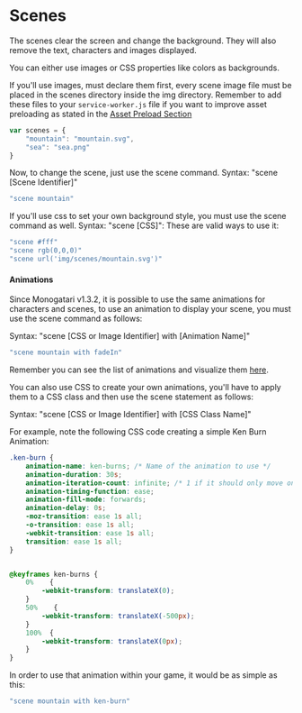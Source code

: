 # Scenes

The scenes clear the screen and change the background. They will also remove the text, characters and images displayed.

You can either use images or CSS properties like colors as backgrounds.

If you'll use images, must declare them first, every scene image file must be placed in the scenes directory inside the img directory. Remember to add these files to your `service-worker.js` file if you want to improve asset preloading as stated in the [Asset Preload Section](https://monogatari.io/documentation/configuration/asset-preload/)

```javascript
var scenes = {
    "mountain": "mountain.svg",
    "sea": "sea.png"
}
```

Now, to change the scene, just use the scene command. Syntax: "scene \[Scene Identifier\]"

```javascript
"scene mountain"
```

If you'll use css to set your own background style, you must use the scene command as well. Syntax: "scene \[CSS\]": These are valid ways to use it:

```javascript
"scene #fff"
"scene rgb(0,0,0)"
"scene url('img/scenes/mountain.svg')"
```

#### Animations

Since Monogatari v1.3.2, it is possible to use the same animations for characters and scenes, to use an animation to display your scene, you must use the scene command as follows:

Syntax: "scene \[CSS or Image Identifier\] with \[Animation Name\]"

```javascript
"scene mountain with fadeIn"
```

Remember you can see the list of animations and visualize them [here](https://daneden.github.io/animate.css/).

You can also use CSS to create your own animations, you'll have to apply them to a CSS class and then use the scene statement as follows:

Syntax: "scene \[CSS or Image Identifier\] with \[CSS Class Name\]"

For example, note the following CSS code creating a simple Ken Burn Animation:

```css
.ken-burn {
    animation-name: ken-burns; /* Name of the animation to use */
    animation-duration: 30s;
    animation-iteration-count: infinite; /* 1 if it should only move once */
    animation-timing-function: ease;
    animation-fill-mode: forwards;
    animation-delay: 0s;
    -moz-transition: ease 1s all;
    -o-transition: ease 1s all;
    -webkit-transition: ease 1s all;
    transition: ease 1s all;
}


@keyframes ken-burns {
    0%    { 
        -webkit-transform: translateX(0); 
    }
    50%    {
        -webkit-transform: translateX(-500px);
    }
    100%  {
        -webkit-transform: translateX(0px); 
    }
}
```

In order to use that animation within your game, it would be as simple as this:

```javascript
"scene mountain with ken-burn"
```

